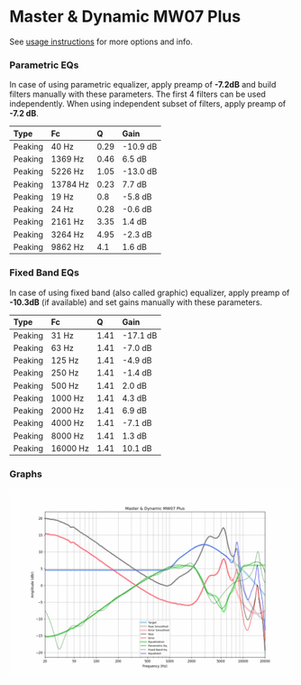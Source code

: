 # Master & Dynamic MW07 Plus
See [usage instructions](https://github.com/jaakkopasanen/AutoEq#usage) for more options and info.

### Parametric EQs
In case of using parametric equalizer, apply preamp of **-7.2dB** and build filters manually
with these parameters. The first 4 filters can be used independently.
When using independent subset of filters, apply preamp of **-7.2 dB**.

| Type    | Fc       |    Q | Gain     |
|:--------|:---------|:-----|:---------|
| Peaking | 40 Hz    | 0.29 | -10.9 dB |
| Peaking | 1369 Hz  | 0.46 | 6.5 dB   |
| Peaking | 5226 Hz  | 1.05 | -13.0 dB |
| Peaking | 13784 Hz | 0.23 | 7.7 dB   |
| Peaking | 19 Hz    | 0.8  | -5.8 dB  |
| Peaking | 24 Hz    | 0.28 | -0.6 dB  |
| Peaking | 2161 Hz  | 3.35 | 1.4 dB   |
| Peaking | 3264 Hz  | 4.95 | -2.3 dB  |
| Peaking | 9862 Hz  | 4.1  | 1.6 dB   |

### Fixed Band EQs
In case of using fixed band (also called graphic) equalizer, apply preamp of **-10.3dB**
(if available) and set gains manually with these parameters.

| Type    | Fc       |    Q | Gain     |
|:--------|:---------|:-----|:---------|
| Peaking | 31 Hz    | 1.41 | -17.1 dB |
| Peaking | 63 Hz    | 1.41 | -7.0 dB  |
| Peaking | 125 Hz   | 1.41 | -4.9 dB  |
| Peaking | 250 Hz   | 1.41 | -1.4 dB  |
| Peaking | 500 Hz   | 1.41 | 2.0 dB   |
| Peaking | 1000 Hz  | 1.41 | 4.3 dB   |
| Peaking | 2000 Hz  | 1.41 | 6.9 dB   |
| Peaking | 4000 Hz  | 1.41 | -7.1 dB  |
| Peaking | 8000 Hz  | 1.41 | 1.3 dB   |
| Peaking | 16000 Hz | 1.41 | 10.1 dB  |

### Graphs
![](./Master%20&%20Dynamic%20MW07%20Plus.png)